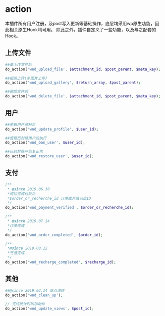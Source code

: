# action
本插件所有用户注册，及post写入更新等基础操作，底层均采用wp原生功能，因此相关原生Hook均可用。
除此之外，插件自定义了一些功能，以及与之配套的Hook。

## 上传文件
```php
##单上传文件后
do_action('wnd_upload_file', $attachment_id, $post_parent, $meta_key);

##相册上传(多图片上传)
do_action('wnd_upload_gallery', $return_array, $post_parent);

##删除文件后
do_action('wnd_delete_file', $attachment_id, $post_parent, $meta_key);

```

## 用户
```php
##更新用户资料后
do_action('wnd_update_profile', $user_id);

##管理员封禁用户后执行
do_action('wnd_ban_user', $user_id);

##已封禁账户恢复正常
do_action('wnd_restore_user', $user_id);
```

## 支付
```php
/**
 * @since 2019.06.30
 *成功完成付款后
 *$order_or_recherche_id 订单或充值记录ID
 */
do_action('wnd_payment_verified', $order_or_recherche_id);

/**
 * @since 2019.07.14
 *订单完成
 */
do_action('wnd_order_completed', $order_id);

/**
 *@since 2019.08.12
 *充值完成
 */
do_action('wnd_recharge_completed', $recharge_id);

```

## 其他
```php
##@since 2019.03.14 站点清理
do_action('wnd_clean_up');

// 完成统计时附加动作
do_action('wnd_update_views', $post_id);
```
